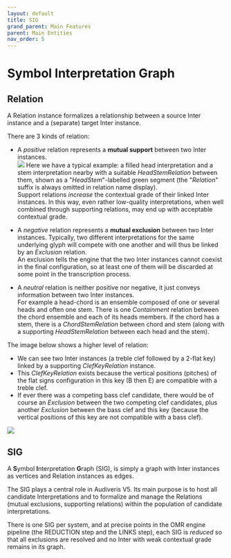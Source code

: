 ```yaml
---
layout: default
title: SIG
grand_parent: Main Features
parent: Main Entities
nav_order: 5
---
```

# Symbol Interpretation Graph

## Relation

A Relation instance formalizes a relationship between a source Inter instance and a (separate)
target Inter instance.

There are 3 kinds of relation:

* A _positive_ relation represents a **mutual support** between two Inter instances.  
![](../assets/images/head_stem.png)
Here we have a typical example: a filled head interpretation and a stem interpretation nearby with a
suitable _HeadStemRelation_ between them, shown as a "_HeadStem_"-labelled green segment
(the "_Relation_" suffix is always omitted in relation name display).  
Support relations _increase_ the contextual grade of their linked Inter instances.
In this way, even rather low-quality interpretations, when well combined through supporting relations,
may end up with acceptable contextual grade.

* A _negative_ relation represents a **mutual exclusion** between two Inter instances.
Typically, two different interpretations for the same underlying glyph will compete with one another
and will thus be linked by an _Exclusion_ relation.  
An exclusion tells the engine that the two Inter instances cannot coexist in the final configuration,
so at least one of them will be discarded at some point in the transcription process.

* A _neutral_ relation is neither positive nor negative, it just conveys information between two
Inter instances.  
For example a head-chord is an ensemble composed of one or several heads and often one stem.
There is one _Containment_ relation between the chord ensemble and each of its heads members.
If the chord has a stem, there is a _ChordStemRelation_ between chord and stem
(along with a supporting _HeadStemRelation_ between each head and the stem).

The image below shows a higher level of relation:
* We can see two Inter instances (a treble clef followed by a 2-flat key) linked by a supporting
_ClefKeyRelation_ instance.  
* This _ClefKeyRelation_ exists because the vertical positions (pitches) of the flat signs
configuration in this key (B then E) are compatible with a treble clef.
* If ever there was a competing bass clef candidate, there would be of course an _Exclusion_
between the two competing clef candidates, plus another _Exclusion_ between the bass
clef and this key (because the vertical positions of this key are not compatible with a bass clef).

![](../assets/images/clef_key.png)

## SIG

A **S**ymbol **I**nterpretation **G**raph (SIG), is simply a graph with Inter instances as vertices
and Relation instances as edges.

The SIG plays a central role in Audiveris V5.
Its main purpose is to host all candidate Interpretations and to formalize and manage the Relations
(mutual exclusions, supporting relations) within the population of candidate interpretations.

There is one SIG per system, and at precise points in the OMR engine pipeline (the REDUCTION step and
the LINKS step), each SIG is _reduced_ so that all exclusions are resolved and no Inter with weak
contextual grade remains in its graph.
